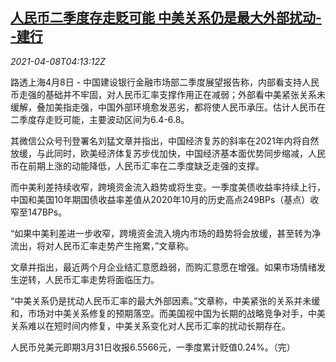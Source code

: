 <!--1617856262000-->
[人民币二季度存走贬可能 中美关系仍是最大外部扰动--建行](https://cn.reuters.com/article/ccb-research-yuan-dollar-0408-thur-idCNKBS2BV0D1)
------

<div><i>2021-04-08T04:13:12Z</i></div><p>路透上海4月8日 - 中国建设银行金融市场部二季度展望报告称，内部看支持人民币走强的基础并不牢固，对人民币汇率支撑作用正在减弱；外部看中美紧张关系未缓解，叠加美指走强，中国外部环境愈发恶劣，都将使人民币承压。估计人民币在二季度存走贬可能，主要波动区间为6.4-6.8。</p><p>其微信公众号刊登署名刘猛文章并指出，中国经济复苏的斜率在2021年内将自然放缓，与此同时，欧美经济体复苏步伐加快，中国经济基本面优势同步缩减，人民币在前期上涨的动能降低，人民币汇率在二季度缺乏走强的支撑。</p><p>而中美利差持续收窄，跨境资金流入趋势或将生变。一季度美债收益率持续上行，中国和美国10年期国债收益率差值从2020年10月的历史高点249BPs（基点）收窄至147BPs。</p><p>“如果中美利差进一步收窄，跨境资金流入境内市场的趋势将会放缓，甚至转为净流出，将对人民币汇率走势产生拖累，”文章称。</p><p>文章并指出，最近两个月企业结汇意愿趋弱，而购汇意愿在增强。如果市场情绪发生逆转，人民币汇率走势将面临压力。</p><p>“中美关系仍是扰动人民币汇率的最大外部因素。”文章称，中美紧张的关系并未缓和，市场对中美关系修复的预期落空。而美国视中国为长期的战略竞争对手，中美关系难以在短时间内修复，中美关系变化对人民币汇率的扰动长期存在。</p><p>人民币兑美元即期3月31日收报6.5566元，一季度累计贬值0.24%。（完）</p>
